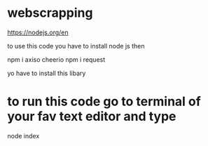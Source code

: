 # webscrapping
https://nodejs.org/en

to use this code you have to install node js then


 npm i axiso cheerio
 npm i request

yo have to install this libary


# to run this code go to terminal of your fav text editor and type

node index
